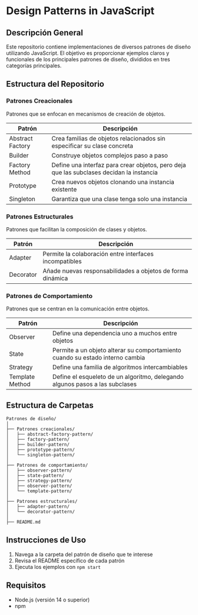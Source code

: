 # Design Patterns in JavaScript

## Descripción General
Este repositorio contiene implementaciones de diversos patrones de diseño utilizando JavaScript. El objetivo es proporcionar ejemplos claros y funcionales de los principales patrones de diseño, divididos en tres categorías principales.

## Estructura del Repositorio

### Patrones Creacionales
Patrones que se enfocan en mecanismos de creación de objetos.

| Patrón | Descripción |
|--------|-------------|
| Abstract Factory | Crea familias de objetos relacionados sin especificar su clase concreta |
| Builder | Construye objetos complejos paso a paso |
| Factory Method | Define una interfaz para crear objetos, pero deja que las subclases decidan la instancia |
| Prototype | Crea nuevos objetos clonando una instancia existente |
| Singleton | Garantiza que una clase tenga solo una instancia |

### Patrones Estructurales
Patrones que facilitan la composición de clases y objetos.

| Patrón | Descripción |
|--------|-------------|
| Adapter | Permite la colaboración entre interfaces incompatibles |
| Decorator | Añade nuevas responsabilidades a objetos de forma dinámica |

### Patrones de Comportamiento
Patrones que se centran en la comunicación entre objetos.

| Patrón | Descripción |
|--------|-------------|
| Observer | Define una dependencia uno a muchos entre objetos |
| State | Permite a un objeto alterar su comportamiento cuando su estado interno cambia |
| Strategy | Define una familia de algoritmos intercambiables |
| Template Method | Define el esqueleto de un algoritmo, delegando algunos pasos a las subclases |

## Estructura de Carpetas
````
Patrones de diseño/
│
├── Patrones creacionales/
│   ├── abstract-factory-pattern/
│   ├── factory-pattern/
│   ├── builder-pattern/
│   ├── prototype-pattern/
│   └── singleton-pattern/
│
├── Patrones de comportamiento/
│   ├── observer-pattern/
│   ├── state-pattern/
│   ├── strategy-pattern/
│   ├── observer-pattern/
│   └── template-pattern/
│
├── Patrones estructurales/
│   ├── adapter-pattern/
│   └── decorator-pattern/
│
├── README.md
````
## Instrucciones de Uso
1. Navega a la carpeta del patrón de diseño que te interese
2. Revisa el README específico de cada patrón
3. Ejecuta los ejemplos con `npm start`

## Requisitos
- Node.js (versión 14 o superior)
- npm